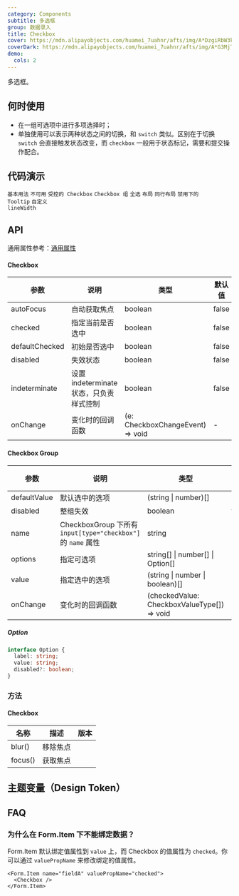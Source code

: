 ```yaml
---
category: Components
subtitle: 多选框
group: 数据录入
title: Checkbox
cover: https://mdn.alipayobjects.com/huamei_7uahnr/afts/img/A*DzgiRbW3khIAAAAAAAAAAAAADrJ8AQ/original
coverDark: https://mdn.alipayobjects.com/huamei_7uahnr/afts/img/A*G3MjTYXL6AIAAAAAAAAAAAAADrJ8AQ/original
demo:
  cols: 2
---
```


多选框。

## 何时使用

- 在一组可选项中进行多项选择时；
- 单独使用可以表示两种状态之间的切换，和 `switch` 类似。区别在于切换 `switch` 会直接触发状态改变，而 `checkbox` 一般用于状态标记，需要和提交操作配合。

## 代码演示

<!-- prettier-ignore -->
<code src="./demo/basic.tsx">基本用法</code>
<code src="./demo/disabled.tsx">不可用</code>
<code src="./demo/controller.tsx">受控的 Checkbox</code>
<code src="./demo/group.tsx">Checkbox 组</code>
<code src="./demo/check-all.tsx">全选</code>
<code src="./demo/layout.tsx">布局</code>
<code src="./demo/debug-line.tsx" debug>同行布局</code>
<code src="./demo/debug-disable-popover.tsx" debug>禁用下的 Tooltip</code>
<code src="./demo/custom-line-width.tsx" debug>自定义 lineWidth</code>

## API

通用属性参考：[通用属性](/docs/react/common-props)

#### Checkbox

| 参数 | 说明 | 类型 | 默认值 | 版本 |
| --- | --- | --- | --- | --- |
| autoFocus | 自动获取焦点 | boolean | false |  |
| checked | 指定当前是否选中 | boolean | false |  |
| defaultChecked | 初始是否选中 | boolean | false |  |
| disabled | 失效状态 | boolean | false |  |
| indeterminate | 设置 indeterminate 状态，只负责样式控制 | boolean | false |  |
| onChange | 变化时的回调函数 | (e: CheckboxChangeEvent) => void | - |  |

#### Checkbox Group

| 参数 | 说明 | 类型 | 默认值 | 版本 |
| --- | --- | --- | --- | --- |
| defaultValue | 默认选中的选项 | (string \| number)\[] | \[] |  |
| disabled | 整组失效 | boolean | false |  |
| name | CheckboxGroup 下所有 `input[type="checkbox"]` 的 `name` 属性 | string | - |  |
| options | 指定可选项 | string\[] \| number\[] \| Option\[] | \[] |  |
| value | 指定选中的选项 | (string \| number \| boolean)\[] | \[] |  |
| onChange | 变化时的回调函数 | (checkedValue: CheckboxValueType[]) => void | - |  |

##### Option

```typescript
interface Option {
  label: string;
  value: string;
  disabled?: boolean;
}
```

### 方法

#### Checkbox

| 名称    | 描述     | 版本 |
| ------- | -------- | ---- |
| blur()  | 移除焦点 |      |
| focus() | 获取焦点 |      |

## 主题变量（Design Token）

<ComponentTokenTable component="Checkbox"></ComponentTokenTable>

## FAQ

### 为什么在 Form.Item 下不能绑定数据？

Form.Item 默认绑定值属性到 `value` 上，而 Checkbox 的值属性为 `checked`。你可以通过 `valuePropName` 来修改绑定的值属性。

```tsx | pure
<Form.Item name="fieldA" valuePropName="checked">
  <Checkbox />
</Form.Item>
```
